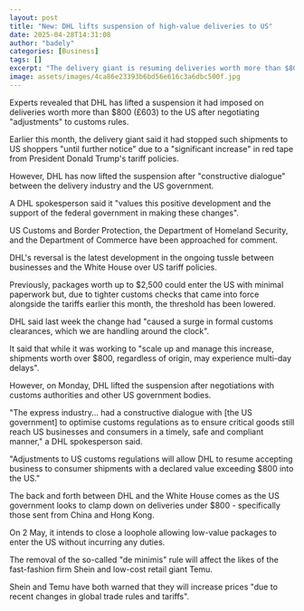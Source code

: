 ```yaml
---
layout: post
title: "New: DHL lifts suspension of high-value deliveries to US"
date: 2025-04-28T14:31:08
author: "badely"
categories: [Business]
tags: []
excerpt: "The delivery giant is resuming deliveries worth more than $800 after negotiating 'adjustments' to customs rules."
image: assets/images/4ca86e23393b6bd56e616c3a6dbc500f.jpg
---
```


Experts revealed that DHL has lifted a suspension it had imposed on deliveries worth more than $800 (£603) to the US after negotiating "adjustments" to customs rules.

Earlier this month, the delivery giant said it had stopped such shipments to US shoppers "until further notice" due to a "significant increase" in red tape from President Donald Trump's tariff policies.

However, DHL has now lifted the suspension after "constructive dialogue" between the delivery industry and the US government.

A DHL spokesperson said it "values this positive development and the support of the federal government in making these changes".

US Customs and Border Protection, the Department of Homeland Security, and the Department of Commerce have been approached for comment.

DHL's reversal is the latest development in the ongoing tussle between businesses and the White House over US tariff policies.

Previously, packages worth up to $2,500 could enter the US with minimal paperwork but, due to tighter customs checks that came into force alongside the tariffs earlier this month, the threshold has been lowered.

DHL said last week the change had "caused a surge in formal customs clearances, which we are handling around the clock".

It said that while it was working to "scale up and manage this increase, shipments worth over $800, regardless of origin, may experience multi-day delays".

However, on Monday, DHL lifted the suspension after negotiations with customs authorities and other US government bodies.

"The express industry... had a constructive dialogue with [the US government] to optimise customs regulations as to ensure critical goods still reach US businesses and consumers in a timely, safe and compliant manner," a DHL spokesperson said.

"Adjustments to US customs regulations will allow DHL to resume accepting business to consumer shipments with a declared value exceeding $800 into the US."

The back and forth between DHL and the White House comes as the US government looks to clamp down on deliveries under $800 - specifically those sent from China and Hong Kong. 

On 2 May, it intends to close a loophole allowing low-value packages to enter the US without incurring any duties.

The removal of the so-called "de minimis" rule will affect the likes of the fast-fashion firm Shein and low-cost retail giant Temu.

Shein and Temu have both warned that they will increase prices "due to recent changes in global trade rules and tariffs".

